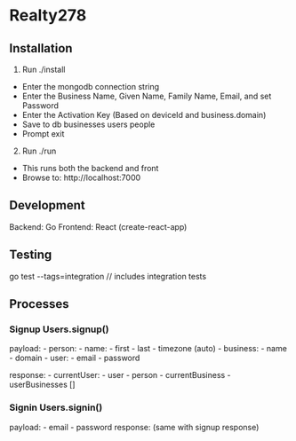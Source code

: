 # Realty278

## Installation

1. Run ./install

- Enter the mongodb connection string
- Enter the Business Name, Given Name, Family Name, Email, and set Password
- Enter the Activation Key (Based on deviceId and business.domain)
- Save to db
  businesses
  users
  people
- Prompt exit

2. Run ./run

- This runs both the backend and front
- Browse to: http://localhost:7000

## Development

Backend: Go
Frontend: React (create-react-app)

## Testing

go test --tags=integration // includes integration tests

## Processes

### Signup Users.signup()

payload: - person: - name: - first - last - timezone (auto) - business: - name - domain - user: - email - password

response: - currentUser: - user - person - currentBusiness - userBusinesses []

### Signin Users.signin()

payload: - email - password
response: (same with signup response)
